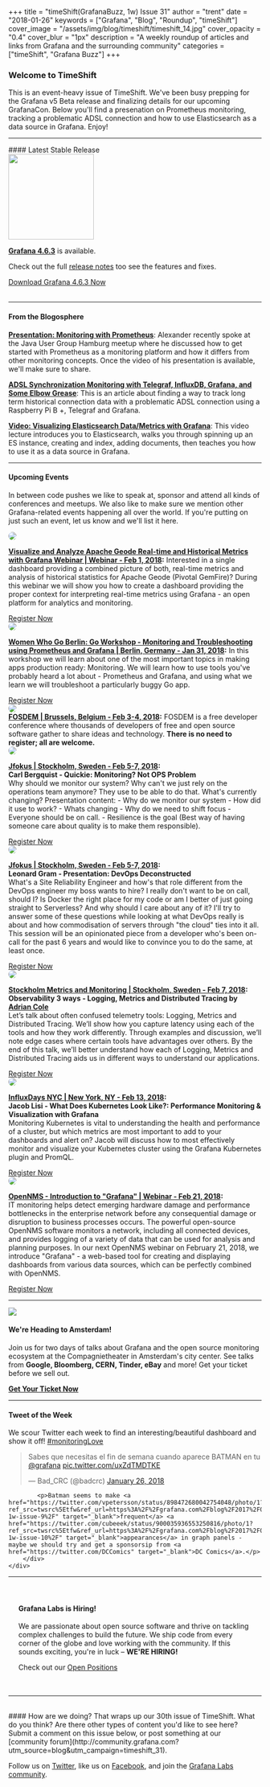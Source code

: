 +++
title = "timeShift(GrafanaBuzz, 1w) Issue 31"
author = "trent"
date = "2018-01-26"
keywords = ["Grafana", "Blog", "Roundup", "timeShift"]
cover_image = "/assets/img/blog/timeshift/timeshift_14.jpg"
cover_opacity = "0.4"
cover_blur = "1px"
description = "A weekly roundup of articles and links from Grafana and the surrounding community"
categories = ["timeShift", "Grafana Buzz"]
+++

### Welcome to TimeShift
This is an event-heavy issue of TimeShift. We've been busy prepping for the Grafana v5 Beta release and finalizing details for our upcoming GrafanaCon. Below you'll find a presenation on Prometheus monitoring, tracking a problematic ADSL connection and how to use Elasticsearch as a data source in Grafana. Enjoy!

<hr />
#### Latest Stable Release
<div class="row row--no-gutters blog-plugin-grid">
	<div class="col col--sm-3">
		<img src="/assets/img/blog/timeshift/grafana_release_icon.png" width="170" />
	</div>
	<div class="col col--sm-9">
		<p>
			<strong><a href="https://grafana.com/grafana/download/?utm_source=blog&utm_campaign=timeshift_31" target="_blank">Grafana 4.6.3</a></strong> is available.
		</p> 
		<p>
			Check out the full <a href="https://community.grafana.com/t/release-notes-v4-6-x/3179" target="_blank">release notes</a> too see the features and fixes.
		</p>
		<a href="https://grafana.com/grafana/download/?utm_source=blog&utm_campaign=timeshift_31" target="_blank" class="btn btn--primary">Download Grafana 4.6.3 Now</a>
	</div>
</div>


<br />
<hr />

#### From the Blogosphere
[**Presentation: Monitoring with Prometheus**](https://speakerdeck.com/ahus1/monitoring-with-prometheus): Alexander recently spoke at the Java User Group Hamburg meetup where he discussed how to get started with Prometheus as a monitoring platform and how it differs from other monitoring concepts. Once the video of his presentation is available, we'll make sure to share.

[**ADSL Synchronization Monitoring with Telegraf, InfluxDB, Grafana, and Some Elbow Grease**](https://blog.seboss666.info/2016/07/monitoring-de-synchronisation-adsl-avec-telegraf-influxdb-grafana-et-un-peu-dhuile-de-coude/): This is an article about finding a way to track long term historical connection data with a problematic ADSL connection using a Raspberry Pi B +, Telegraf and Grafana.

[**Video: Visualizing Elasticsearch Data/Metrics with Grafana**](https://www.youtube.com/watch?feature=player_embedded&v=NhmBfzxbbF4): This video lecture introduces you to Elasticsearch, walks you through spinning up an ES instance, creating and index, adding documents, then teaches you how to use it as a data source in Grafana.

<hr />

#### Upcoming Events
In between code pushes we like to speak at, sponsor and attend all kinds of conferences and meetups. We also like to make sure we mention other Grafana-related events happening all over the world. If you're putting on just such an event, let us know and we'll list it here.

<div class="blog-plugin">
	<div class="row row--md-gutters blog-plugin-grid">
		<div class="col col--md-3">
			<img style="border-radius: 50%;" class="large" src="/assets/img/blog/timeshift/webinar.png" />
		</div>
		<div class="col col--md-8 col--sm-offset-1">
			<p><strong><a href="https://content.pivotal.io/webinars/feb-1-visualize-and-analyze-apache-geode-real-time-and-historical-metrics-with-grafana-webinar?_lrsc=d52813dc-e512-4f78-8b33-8ed9f60b0842" target="_blank">Visualize and Analyze Apache Geode Real-time and Historical Metrics with Grafana Webinar | Webinar - Feb 1, 2018</a>:</strong> Interested in a single dashboard providing a combined picture of both, real-time metrics and analysis of historical statistics for Apache Geode (Pivotal GemFire)? During this webinar we will show you how to create a dashboard providing the proper context for interpreting real-time metrics using Grafana - an open platform for analytics and monitoring.
			</p>
			<a href="https://content.pivotal.io/webinars/feb-1-visualize-and-analyze-apache-geode-real-time-and-historical-metrics-with-grafana-webinar?_lrsc=d52813dc-e512-4f78-8b33-8ed9f60b0842" target="_blank" class="btn btn--outline">Register Now</a>
		</div>
	</div>
	<div class="row row--md-gutters blog-plugin-grid">
		<div class="col col--md-3">
			<img style="border-radius: 50%;" class="large" src="/assets/img/blog/timeshift/meetup.jpg" />
		</div>
		<div class="col col--md-8 col--sm-offset-1">
			<p><strong><a href="https://www.meetup.com/Women-Who-Go-Berlin/events/246480452/" target="_blank">Women Who Go Berlin: Go Workshop - Monitoring and Troubleshooting using Prometheus and Grafana | Berlin, Germany - Jan 31, 2018</a>:</strong> In this workshop we will learn about one of the most important topics in making apps production ready: Monitoring. We will learn how to use tools you've probably heard a lot about - Prometheus and Grafana, and using what we learn we will troubleshoot a particularly buggy Go app.
			</p>
			<a href="https://www.meetup.com/Women-Who-Go-Berlin/events/246480452/" target="_blank" class="btn btn--outline">Register Now</a>
		</div>
	</div>
	<div class="row row--md-gutters blog-plugin-grid">
		<div class="col col--md-3">
			<img style="border-radius: 50%;" class="large" src="/assets/img/blog/fosdem_18.png" />
		</div>
		<div class="col col--md-8 col--sm-offset-1">
			<strong><a href="https://fosdem.org/2018/schedule/track/monitoring_and_cloud/" target="_blank">FOSDEM | Brussels, Belgium - Feb 3-4, 2018</a>:</strong> FOSDEM is a free developer conference where thousands of developers of free and open source software gather to share ideas and technology. <strong>There is no need to register; all are welcome.</strong>
		</div>
	</div>
	<div class="row row--md-gutters blog-plugin-grid">
		<div class="col col--md-3">
			<img style="border-radius: 50%;" class="large" src="/assets/img/blog/timeshift/jfokus.jpg" />
		</div>
		<div class="col col--md-8 col--sm-offset-1">
			<p><strong><a href="http://www.jfokus.se/jfokus/register.jsp" target="_blank">Jfokus | Stockholm, Sweden - Feb 5-7, 2018</a>:</strong> <strong><br />Carl Bergquist - Quickie: Monitoring? Not OPS Problem</strong><br />Why should we monitor our system? Why can't we just rely on the operations team anymore? They use to be able to do that. What's currently changing? Presentation content: - Why do we monitor our system - How did it use to work? - Whats changing - Why do we need to shift focus - Everyone should be on call. - Resilience is the goal (Best way of having someone care about quality is to make them responsible).
			</p>
			<a href="http://www.jfokus.se/jfokus/register.jsp" target="_blank" class="btn btn--outline">Register Now</a>
		</div>
	</div>
	<div class="row row--md-gutters blog-plugin-grid">
		<div class="col col--md-3">
			<img style="border-radius: 50%;" class="large" src="/assets/img/blog/timeshift/jfokus.jpg" />
		</div>
		<div class="col col--md-8 col--sm-offset-1">
			<p><strong><a href="http://www.jfokus.se/jfokus/register.jsp" target="_blank">Jfokus | Stockholm, Sweden - Feb 5-7, 2018</a>:</strong> <strong><br />Leonard Gram - Presentation: DevOps Deconstructed</strong><br />What's a Site Reliability Engineer and how's that role different from the DevOps engineer my boss wants to hire? I really don't want to be on call, should I? Is Docker the right place for my code or am I better of just going straight to Serverless? And why should I care about any of it? I'll try to answer some of these questions while looking at what DevOps really is about and how commodisation of servers through "the cloud" ties into it all. This session will be an opinionated piece from a developer who's been on-call for the past 6 years and would like to convince you to do the same, at least once.
			</p>
			<a href="http://www.jfokus.se/jfokus/register.jsp" target="_blank" class="btn btn--outline">Register Now</a>
		</div>
	</div>
	<div class="row row--md-gutters blog-plugin-grid">
		<div class="col col--md-3">
			<img style="border-radius: 50%;" class="large" src="/assets/img/blog/timeshift/meetup.jpg" />
		</div>
		<div class="col col--md-8 col--sm-offset-1">
			<p><strong><a href="https://www.meetup.com/Stockholm-metrics-and-monitoring/events/246716166/" target="_blank">Stockholm Metrics and Monitoring | Stockholm, Sweden - Feb 7, 2018</a>:</strong> <strong><br />Observability 3 ways - Logging, Metrics and Distributed Tracing by <a href="https://twitter.com/adrianfcole">Adrian Cole</a></strong><br />Let’s talk about often confused telemetry tools: Logging, Metrics and Distributed Tracing. We’ll show how you capture latency using each of the tools and how they work differently. Through examples and discussion, we’ll note edge cases where certain tools have advantages over others. By the end of this talk, we’ll better understand how each of Logging, Metrics and Distributed Tracing aids us in different ways to understand our applications.
			</p>
			<a href="https://www.meetup.com/Stockholm-metrics-and-monitoring/events/246716166/" target="_blank" class="btn btn--outline">Register Now</a>
		</div>
	</div>
	<div class="row row--md-gutters blog-plugin-grid">
		<div class="col col--md-3">
			<img style="border-radius: 50%;" class="large" src="/assets/img/blog/timeshift/influxdays.png" />
		</div>
		<div class="col col--md-8 col--sm-offset-1">
			<p><strong><a href="https://influxdays.com/" target="_blank">InfluxDays NYC | New York, NY - Feb 13, 2018</a>:</strong>
			<br /><strong>Jacob Lisi - What Does Kubernetes Look Like?: Performance Monitoring & Visualization with Grafana</strong><br />
			Monitoring Kubernetes is vital to understanding the health and performance of a cluster, but which metrics are most important to add to your dashboards and alert on? Jacob will discuss how to most effectively monitor and visualize your Kubernetes cluster using the Grafana Kubernetes plugin and PromQL. 
			</p>
			<a href="https://influxdays.com/" target="_blank" class="btn btn--outline">Register Now</a>
		</div>
	</div>
	<div class="row row--md-gutters blog-plugin-grid">
		<div class="col col--md-3">
			<img style="border-radius: 50%;" class="large" src="/assets/img/blog/timeshift/webinar.png" />
		</div>
		<div class="col col--md-8 col--sm-offset-1">
			<p><strong><a href="https://www.nethinks.com/blog/it-ueberwachung/opennms-webinar-am-21-februar-einfuehrung-in-grafana/" target="_blank">OpenNMS - Introduction to "Grafana" | Webinar - Feb 21, 2018</a>:</strong><br />IT monitoring helps detect emerging hardware damage and performance bottlenecks in the enterprise network before any consequential damage or disruption to business processes occurs. The powerful open-source OpenNMS software monitors a network, including all connected devices, and provides logging of a variety of data that can be used for analysis and planning purposes. In our next OpenNMS webinar on February 21, 2018, we introduce "Grafana" - a web-based tool for creating and displaying dashboards from various data sources, which can be perfectly combined with OpenNMS.
			</p>
			<a href="https://www.nethinks.com/blog/it-ueberwachung/opennms-webinar-am-21-februar-einfuehrung-in-grafana/" target="_blank" class="btn btn--outline">Register Now</a>
		</div>
	</div>
</div>
<hr />

<div class="row row--md-gutters blog-plugin-grid">
	<div class="col col--sm-3 blog-plugin-grid__item">
		<img style="border-radius: 0;" src="/assets/img/blog/timeshift/grafanacon_eu_announcement.png" />
	</div>
	<div class="col col--sm-9 blog-plugin-grid__item">
		<h4>We're Heading to Amsterdam!</h4>
		<p>
			Join us for two days of talks about Grafana and the open source monitoring ecosystem at the Compagnietheater in Amsterdam's city center. See talks from <strong>Google, Bloomberg, CERN, Tinder, eBay</strong> and more! Get your ticket before we sell out.
		</p>
		<p>
			<a class="btn btn--grafanacon" href="https://ti.to/grafanacon/grafanacon-eu/with/mzbin4ciuxq" target="_blank"><strong>Get Your Ticket Now</strong></a>
		</p>
	</div>
</div>

<hr />

<div>
	<div class="row row--no-gutters">
		<div class="col col--sm-12">
			<h4>Tweet of the Week</h4>
			We scour Twitter each week to find an interesting/beautiful dashboard and show it off! <a href="https://twitter.com/hashtag/monitoringlove?src=hash" target="_blank">#monitoringLove</a>
			<blockquote class="twitter-tweet" data-lang="en"><p lang="es" dir="ltr">Sabes que necesitas el fin de semana cuando aparece BATMAN en tu <a href="https://twitter.com/grafana?ref_src=twsrc%5Etfw">@grafana</a> <a href="https://t.co/uxZdTMDTKE">pic.twitter.com/uxZdTMDTKE</a></p>&mdash; Bad_CRC (@badcrc) <a href="https://twitter.com/badcrc/status/956824275771523072?ref_src=twsrc%5Etfw">January 26, 2018</a></blockquote>
			<script async src="https://platform.twitter.com/widgets.js" charset="utf-8"></script>

			<p>Batman seems to make <a href="https://twitter.com/vpetersson/status/898472680042754048/photo/1?ref_src=twsrc%5Etfw&ref_url=https%3A%2F%2Fgrafana.com%2Fblog%2F2017%2F08%2F18%2Ftimeshiftgrafanabuzz-1w-issue-9%2F" target="_blank">frequent</a> <a href="https://twitter.com/cubeeek/status/900035936553250816/photo/1?ref_src=twsrc%5Etfw&ref_url=https%3A%2F%2Fgrafana.com%2Fblog%2F2017%2F08%2F25%2Ftimeshiftgrafanabuzz-1w-issue-10%2F" target="_blank">appearances</a> in graph panels - maybe we should try and get a sponsorsip from <a href="https://twitter.com/DCComics" target="_blank">DC Comics</a>.</p>
		</div>
	</div>
</div>

<hr />

<div style=" padding: 20px; background: url(/assets/img/blog/timeshift/polygon_texture_black.jpg); background-size: cover; border-radius: 4px;">
	<h4>Grafana Labs is Hiring!</h4>
	<p>We are passionate about open source software and thrive on tackling complex challenges to build the future. We ship code from every corner of the globe and love working with the community. If this sounds exciting, you're in luck – <strong>WE'RE HIRING!</strong></p>
	<p>Check out our <a class="btn btn-outline" href="https://grafana.com/about/hiring?utm_source=blog&utm_campaign=timeshift_31" target="_blank">Open Positions</a></p>
</div>


<hr />
<br />
#### How are we doing?
That wraps up our 30th issue of TimeShift. What do you think? Are there other types of content you'd like to see here? Submit a comment on this issue below, or post something at our [community forum](http://community.grafana.com?utm_source=blog&utm_campaign=timeshift_31).

Follow us on [Twitter](http://twitter.com/grafana), like us on [Facebook](http://facebook.com/grafana), and join the [Grafana Labs community](http://grafana.com/signup?utm_source=blog&utm_campaign=timeshift_31).



